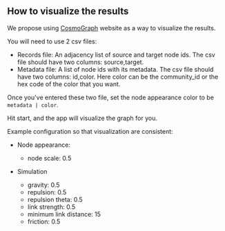 How to visualize the results
---

We propose using [CosmoGraph](https://cosmograph.app/run/) website as a way to visualize the results.

You will need to use 2 csv files:

- Records file: An adjacency list of source and target node ids. The csv file should have two columns: source,target.
- Metadata file: A list of node ids with its metadata. The csv file should have two columns: id,color. Here color can be the community_id or the hex code of the color that you want.

Once you've entered these two file, set the node appearance color to be `metadata | color`.

Hit start, and the app will visualize the graph for you.

Example configuration so that visualization are consistent:

- Node appearance:
    - node scale: 0.5

- Simulation
    - gravity: 0.5
    - repulsion: 0.5
    - repulsion theta: 0.5
    - link strength: 0.5
    - minimum link distance: 15
    - friction: 0.5
